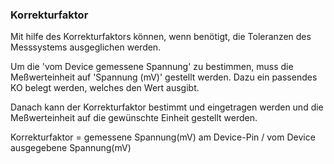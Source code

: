 ### Korrekturfaktor

Mit hilfe des Korrekturfaktors können, wenn benötigt, die Toleranzen des Messsystems ausgeglichen werden.

Um die 'vom Device gemessene Spannung' zu bestimmen, muss die Meßwerteinheit auf 'Spannung (mV)' gestellt werden. Dazu ein passendes KO belegt werden, welches den Wert ausgibt.

Danach kann der Korrekturfaktor bestimmt und eingetragen werden und die Meßwerteinheit auf die gewünschte Einheit gestellt werden.

Korrekturfaktor = gemessene Spannung(mV) am Device-Pin / vom Device ausgegebene Spannung(mV)